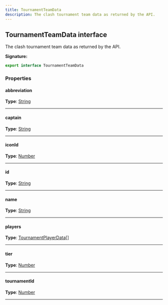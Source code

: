 ```yaml
---
title: TournamentTeamData
description: The clash tournament team data as returned by the API.
---
```


## TournamentTeamData interface

The clash tournament team data as returned by the API.

**Signature:**

```ts
export interface TournamentTeamData 
```

### Properties

#### abbreviation



**Type**: [String](https://developer.mozilla.org/en-US/docs/Web/JavaScript/Reference/Global_Objects/String)

---

#### captain



**Type**: [String](https://developer.mozilla.org/en-US/docs/Web/JavaScript/Reference/Global_Objects/String)

---

#### iconId



**Type**: [Number](https://developer.mozilla.org/en-US/docs/Web/JavaScript/Reference/Global_Objects/Number)

---

#### id



**Type**: [String](https://developer.mozilla.org/en-US/docs/Web/JavaScript/Reference/Global_Objects/String)

---

#### name



**Type**: [String](https://developer.mozilla.org/en-US/docs/Web/JavaScript/Reference/Global_Objects/String)

---

#### players



**Type**: [TournamentPlayerData](/shieldbow/api/TournamentPlayerData.md)[]

---

#### tier



**Type**: [Number](https://developer.mozilla.org/en-US/docs/Web/JavaScript/Reference/Global_Objects/Number)

---

#### tournamentId



**Type**: [Number](https://developer.mozilla.org/en-US/docs/Web/JavaScript/Reference/Global_Objects/Number)

---


